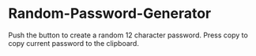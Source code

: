 # Random-Password-Generator

Push the button to create a random 12 character password. 
Press copy to copy current password to the clipboard.
